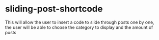 # sliding-post-shortcode
This will allow the user to insert a code to slide through posts one by one, the user will be able to choose the category to display and the amount of posts
